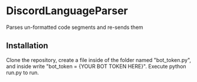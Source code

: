 # DiscordLanguageParser
Parses un-formatted code segments and re-sends them

## Installation
Clone the repository, create a file inside of the folder named "bot_token.py", and inside write "bot_token = {YOUR BOT TOKEN HERE}". Execute python run.py to run.

